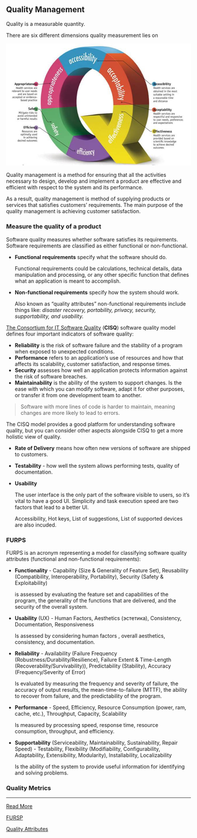 ## Quality Management
Quality is a measurable quantity.

There are six different dimensions quality measurement lies on

![product-quality](./images/product-quality.jpeg)

Quality management is a method for ensuring that all the activities necessary to design, develop and implement a product are effective and efficient with respect to the system and its performance.

As a result, quality management is method of supplying products or services that satisfies customers’ requirements. The main purpose of the quality management is achieving customer satisfaction.

### Measure the quality of a product
Software quality measures whether software satisfies its requirements. Software requirements are classified as either functional or non-functional.
* __Functional requirements__ specify what the software should do.

    Functional requirements could be calculations, technical details, data manipulation and processing, or any other specific function that defines what an application is meant to accomplish.

* __Non-functional requirements__ specify how the system should work.

    Also known as “quality attributes” non-functional requirements include things like: _disaster recovery, portability, privacy, security, supportability, and usability._

[The Consortium for IT Software Quality](https://www.it-cisq.org/standards/) (__CISQ__) software quality model defines four important indicators of software quality:
* __Reliability__ is the risk of software failure and the stability of a program when exposed to unexpected conditions.
* __Performance__ refers to an application’s use of resources and how that affects its scalability, customer satisfaction, and response times.
* __Security__ assesses how well an application protects information against the risk of software breaches.
* __Maintainability__ is the ability of the system to support changes. Is the ease with which you can modify software, adapt it for other purposes, or transfer it from one development team to another.

> Software with more lines of code is harder to maintain, meaning changes are more likely to lead to errors.

The CISQ model provides a good platform for understanding software quality, but you can consider other aspects alongside CISQ to get a more holistic view of quality.
* __Rate of Delivery__ means how often new versions of software are shipped to customers.
* __Testability__ - how well the system allows performing tests, quality of documentation.
* __Usability__

    The user interface is the only part of the software visible to users, so it’s vital to have a good UI. Simplicity and task execution speed are two factors that lead to a better UI.
    
    Accessibility, Hot keys, List of suggestions, List of supported devices are also incuded.

### FURPS
FURPS is an acronym representing a model for classifying software quality attributes (functional and non-functional requirements):
* __Functionality__ - Capability (Size & Generality of Feature Set), Reusability (Compatibility, Interoperability, Portability), Security (Safety & Exploitability)

    is assessed by evaluating the feature set and capabilities of the program, the generality of the functions that are delivered, and the security of the overall system.

* __Usability__ (UX) - Human Factors, Aesthetics (эстетика), Consistency, Documentation, Responsiveness

    Is assessed by considering human factors , overall aesthetics, consistency, and documentation.

* __Reliability__ - Availability (Failure Frequency (Robustness/Durability/Resilience), Failure Extent & Time-Length (Recoverability/Survivability)), Predictability (Stability), Accuracy (Frequency/Severity of Error)

    Is evaluated by measuring the frequency and severity of failure, the accuracy of output results, the mean-time-to-failure (MTTF), the ability to recover from failure, and the predictability of the program.

* __Performance__ - Speed, Efficiency, Resource Consumption (power, ram, cache, etc.), Throughput, Capacity, Scalability

    Is measured by processing speed, response time, resource consumption, throughput, and efficiency.

* __Supportability__ (Serviceability, Maintainability, Sustainability, Repair Speed) - Testability, Flexibility (Modifiability, Configurability, Adaptability, Extensibility, Modularity), Installability, Localizability

    Is the ability of the system to provide useful information for identifying and solving problems.

### Quality Metrics



___

[Read More](https://www.altexsoft.com/blog/engineering/what-software-quality-really-is-and-the-metrics-you-can-use-to-measure-it/)

[FURSP](http://www.1000sourcecodes.com/2012/05/software-engineering-furps.html)

[Quality Attributes](https://medium.com/@nvashanin/quality-attributes-in-software-architecture-3844ea482732)
